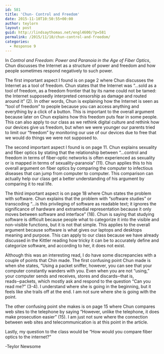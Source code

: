 ```yaml
---
id: 581
title: 'Chun- Control and Freedom'
date: 2015-11-10T10:50:55+00:00
author: teylorn
layout: post
guid: http://lindsaythomas.net/engl4600/?p=581
permalink: /2015/11/10/chun-control-and-freedom/
categories:
  - Response 9
---
```

In _Control and Freedom: Power and Paranoia in the Age of Fiber Optics_, Chun discusses the Internet as a structure of power and freedom and how people sometimes respond negatively to such power.

The first important aspect I found is on page 2 where Chun discusses the Internet as a tool of freedom. Chun states that the Internet was “&#8230;sold as a tool of freedom, as a freedom frontier that by its name could not be tamed: the Internet supposedly interpreted censorship as damage and routed around it” (2). In other words, Chun is explaining how the Internet is seen as “tool of freedom” to people because you can access anything and everything by a click of a button. This is important to the overall argument because later on Chun explains how this freedom puts fear in some people. This can also apply to our class as we rethink digital culture and rethink how our devices give us freedom, but when we were younger our parents tried to limit our “freedom” by monitoring our use of our devices due to free that we would do things we were not supposed to.

The second important aspect I found is on page 11. Chun explains sexuality and fiber optics by stating that the relationship between “&#8230;control and freedom in terms of fiber-optic networks is often experienced as sexuality or is mapped in terms of sexuality-paranoia” (11). Chun applies this to his overall argument on fiber optics by comparing the computer to infectious diseases that can jump from computer to computer. This comparison can actually help our class get a better understanding of his argument by comparing it to real life.

The third important aspect is on page 18 where Chun states the problem with software. Chun explains that the problem with “software studies” or transcoding “&#8230;is this privileging of software as readable text; it ignores the significance of hardware and extramedial representation because it only moves between software and interface” (18). Chun is saying that studying software is difficult because people what to categorize it into the visible and non-visible functions, but it is not that simple. This applies to the overall argument because software is what gives our laptops and desktops meaning and purpose. This can apply to our class because we have already discussed in the Kittler reading how tricky it can be to accurately define and categorize software, and according to her, it does not exist.

Although this was an interesting read, I do have some discrepancies with a couple of points that Chin made. The first confusing point Chun made is when she states, “Using a packet sniffer, however, you can see that your computer constantly wanders with you. Even when you are not “using,” your computer sends and receives, stores and discards─that is, reads─packets, which mostly ask and respond to the question “Can you read me?” (3-4). I understand where she is going in the beginning, but it feels like she trails off at the end. I am not sure where she is going with the point.

The other confusing point she makes is on page 15 where Chun compares web sites to the telephone by saying “However, unlike the telephone, it does make prosecution easier” (15). I am just not sure where the connection between web sites and telecommunication is at this point in the article.

Lastly, my question to the class would be “How would you compare fiber optics to the internet?”

-Teylor Newsome